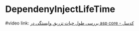 # DependenyInjectLifeTime
#video link:
[بررسی طول حیات تزریق وابستگی در asp core - کدسل](https://codecell.ir/course/2418?utm_source=github&utm_medium=Readme&utm_campaign=gitMarketing)
